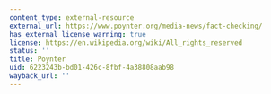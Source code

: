 ```yaml
---
content_type: external-resource
external_url: https://www.poynter.org/media-news/fact-checking/
has_external_license_warning: true
license: https://en.wikipedia.org/wiki/All_rights_reserved
status: ''
title: Poynter
uid: 6223243b-bd01-426c-8fbf-4a38808aab98
wayback_url: ''
---
```

